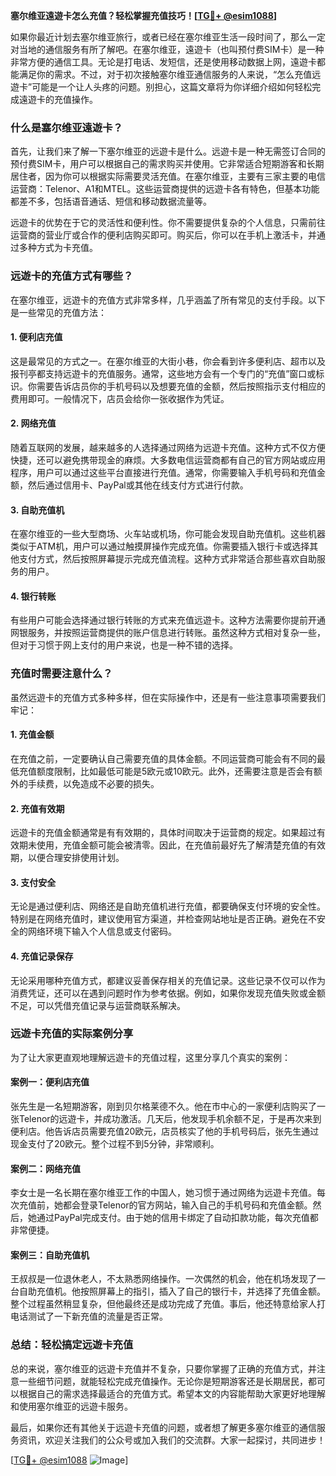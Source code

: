 **塞尔维亚遠遊卡怎么充值？轻松掌握充值技巧！[[TG💪+ @esim1088](https://t.me/s/esim1088)]**

如果你最近计划去塞尔维亚旅行，或者已经在塞尔维亚生活一段时间了，那么一定对当地的通信服务有所了解吧。在塞尔维亚，遠遊卡（也叫预付费SIM卡）是一种非常方便的通信工具。无论是打电话、发短信，还是使用移动数据上网，遠遊卡都能满足你的需求。不过，对于初次接触塞尔维亚通信服务的人来说，“怎么充值远遊卡”可能是一个让人头疼的问题。别担心，这篇文章将为你详细介绍如何轻松完成遠遊卡的充值操作。

### **什么是塞尔维亚遠遊卡？**

首先，让我们来了解一下塞尔维亚的远遊卡是什么。远遊卡是一种无需签订合同的预付费SIM卡，用户可以根据自己的需求购买并使用。它非常适合短期游客和长期居住者，因为你可以根据实际需要灵活充值。在塞尔维亚，主要有三家主要的电信运营商：Telenor、A1和MTEL。这些运营商提供的远遊卡各有特色，但基本功能都差不多，包括语音通话、短信和移动数据流量等。

远遊卡的优势在于它的灵活性和便利性。你不需要提供复杂的个人信息，只需前往运营商的营业厅或合作的便利店购买即可。购买后，你可以在手机上激活卡，并通过多种方式为卡充值。

### **远遊卡的充值方式有哪些？**

在塞尔维亚，远遊卡的充值方式非常多样，几乎涵盖了所有常见的支付手段。以下是一些常见的充值方法：

#### **1. 便利店充值**
这是最常见的方式之一。在塞尔维亚的大街小巷，你会看到许多便利店、超市以及报刊亭都支持远遊卡的充值服务。通常，这些地方会有一个专门的“充值”窗口或标识。你需要告诉店员你的手机号码以及想要充值的金额，然后按照指示支付相应的费用即可。一般情况下，店员会给你一张收据作为凭证。

#### **2. 网络充值**
随着互联网的发展，越来越多的人选择通过网络为远遊卡充值。这种方式不仅方便快捷，还可以避免携带现金的麻烦。大多数电信运营商都有自己的官方网站或应用程序，用户可以通过这些平台直接进行充值。通常，你需要输入手机号码和充值金额，然后通过信用卡、PayPal或其他在线支付方式进行付款。

#### **3. 自助充值机**
在塞尔维亚的一些大型商场、火车站或机场，你可能会发现自助充值机。这些机器类似于ATM机，用户可以通过触摸屏操作完成充值。你需要插入银行卡或选择其他支付方式，然后按照屏幕提示完成充值流程。这种方式非常适合那些喜欢自助服务的用户。

#### **4. 银行转账**
有些用户可能会选择通过银行转账的方式来充值远遊卡。这种方法需要你提前开通网银服务，并按照运营商提供的账户信息进行转账。虽然这种方式相对复杂一些，但对于习惯于网上支付的用户来说，也是一种不错的选择。

### **充值时需要注意什么？**

虽然远遊卡的充值方式多种多样，但在实际操作中，还是有一些注意事项需要我们牢记：

#### **1. 充值金额**
在充值之前，一定要确认自己需要充值的具体金额。不同运营商可能会有不同的最低充值额度限制，比如最低可能是5欧元或10欧元。此外，还需要注意是否会有额外的手续费，以免造成不必要的损失。

#### **2. 充值有效期**
远遊卡的充值金额通常是有有效期的，具体时间取决于运营商的规定。如果超过有效期未使用，充值金额可能会被清零。因此，在充值前最好先了解清楚充值的有效期，以便合理安排使用计划。

#### **3. 支付安全**
无论是通过便利店、网络还是自助充值机进行充值，都要确保支付环境的安全性。特别是在网络充值时，建议使用官方渠道，并检查网站地址是否正确。避免在不安全的网络环境下输入个人信息或支付密码。

#### **4. 充值记录保存**
无论采用哪种充值方式，都建议妥善保存相关的充值记录。这些记录不仅可以作为消费凭证，还可以在遇到问题时作为参考依据。例如，如果你发现充值失败或金额不足，可以凭借充值记录与运营商联系解决。

### **远遊卡充值的实际案例分享**

为了让大家更直观地理解远遊卡的充值过程，这里分享几个真实的案例：

#### **案例一：便利店充值**
张先生是一名短期游客，刚到贝尔格莱德不久。他在市中心的一家便利店购买了一张Telenor的远遊卡，并成功激活。几天后，他发现手机余额不足，于是再次来到便利店。他告诉店员需要充值20欧元，店员核实了他的手机号码后，张先生通过现金支付了20欧元。整个过程不到5分钟，非常顺利。

#### **案例二：网络充值**
李女士是一名长期在塞尔维亚工作的中国人，她习惯于通过网络为远遊卡充值。每次充值前，她都会登录Telenor的官方网站，输入自己的手机号码和充值金额。然后，她通过PayPal完成支付。由于她的信用卡绑定了自动扣款功能，每次充值都非常便捷。

#### **案例三：自助充值机**
王叔叔是一位退休老人，不太熟悉网络操作。一次偶然的机会，他在机场发现了一台自助充值机。他按照屏幕上的指引，插入了自己的银行卡，并选择了充值金额。整个过程虽然稍显复杂，但他最终还是成功完成了充值。事后，他还特意给家人打电话测试了一下新充值的流量是否正常。

### **总结：轻松搞定远遊卡充值**

总的来说，塞尔维亚的远遊卡充值并不复杂，只要你掌握了正确的充值方式，并注意一些细节问题，就能轻松完成充值操作。无论你是短期游客还是长期居民，都可以根据自己的需求选择最适合的充值方式。希望本文的内容能帮助大家更好地理解和使用塞尔维亚的远遊卡服务。

最后，如果你还有其他关于远遊卡充值的问题，或者想了解更多塞尔维亚的通信服务资讯，欢迎关注我们的公众号或加入我们的交流群。大家一起探讨，共同进步！

[[TG💪+ @esim1088](https://t.me/s/esim1088) ![Image](https://i.postimg.cc/4NQfJmqS/Snipaste-2025-05-13-00-14-12.png)]